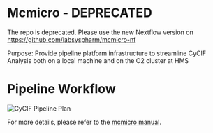 # Mcmicro - DEPRECATED

The repo is deprecated. Please use the new Nextflow version on https://github.com/labsyspharm/mcmicro-nf

Purpose: Provide pipeline platform infrastructure to streamline CyCIF Analysis
both on a local machine and on the O2 cluster at HMS

# Pipeline Workflow
![CyCIF Pipeline Plan](/images/CyCif_Pipeline_Plan.png)

For more details, please refer to the [mcmicro
manual](https://labsyspharm.github.io/mcmicro/).
